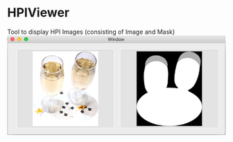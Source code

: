 # HPIViewer

Tool to display HPI Images (consisting of Image and Mask)
![HPI Viewer Image](https://github.com/frcocoatst/hpiviewer/blob/master/hpiviewer.png)